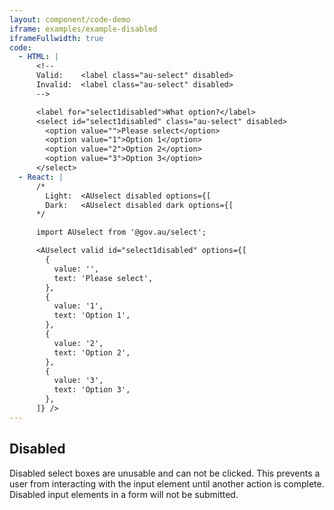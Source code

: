 ```yaml
---
layout: component/code-demo
iframe: examples/example-disabled
iframeFullwidth: true
code:
  - HTML: |
      <!--
      Valid:    <label class="au-select" disabled>
      Invalid:  <label class="au-select" disabled>
      -->

      <label for="select1disabled">What option?</label>
      <select id="select1disabled" class="au-select" disabled>
        <option value="">Please select</option>
        <option value="1">Option 1</option>
        <option value="2">Option 2</option>
        <option value="3">Option 3</option>
      </select>
  - React: |
      /*
        Light:  <AUselect disabled options={[
        Dark:   <AUselect disabled dark options={[
      */

      import AUselect from '@gov.au/select';

      <AUselect valid id="select1disabled" options={[
        {
          value: '',
          text: 'Please select',
        },
        {
          value: '1',
          text: 'Option 1',
        },
        {
          value: '2',
          text: 'Option 2',
        },
        {
          value: '3',
          text: 'Option 3',
        },
      ]} />
---
```

## Disabled 

Disabled select boxes are unusable and can not be clicked. This prevents a user from interacting with the input element until another action is complete. Disabled input elements in a form will not be submitted.
